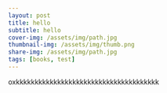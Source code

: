 ```yaml
---
layout: post
title: hello 
subtitle: hello
cover-img: /assets/img/path.jpg
thumbnail-img: /assets/img/thumb.png
share-img: /assets/img/path.jpg
tags: [books, test]
---
```


oxkkkkkkkkkkkkkkkkkkkkkkkkkkkkkkkkkkkkkk
